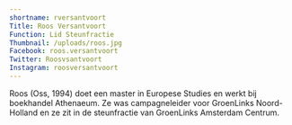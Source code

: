 ```yaml
---
shortname: rversantvoort
Title: Roos Versantvoort
Function: Lid Steunfractie
Thumbnail: /uploads/roos.jpg
Facebook: roos.versantvoort
Twitter: Roosvsantvoort
Instagram: roosversantvoort
---
```

Roos (Oss, 1994) doet een master in Europese Studies en werkt bij boekhandel Athenaeum. Ze was campagneleider voor GroenLinks Noord-Holland en ze zit in de steunfractie van GroenLinks Amsterdam Centrum.
